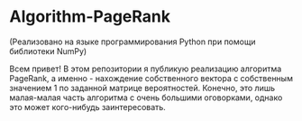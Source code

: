 # Algorithm-PageRank
(Реализовано на языке программирования Python при помощи библиотеки NumPy)

Всем привет! В этом репозитории я публикую реализацию алгоритма PageRank, а именно - нахождение собственного вектора с собственным значением 1 по заданной матрице вероятностей. Конечно, это лишь малая-малая часть алгоритма с очень большими оговорками, однако это может кого-нибудь заинтересовать.
